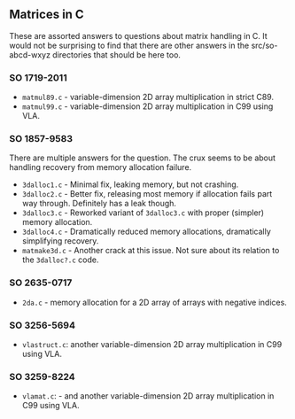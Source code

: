 ## Matrices in C

These are assorted answers to questions about matrix handling in C.
It would not be surprising to find that there are other answers in the
src/so-abcd-wxyz directories that should be here too.

### SO 1719-2011

* `matmul89.c` - variable-dimension 2D array multiplication in strict C89.
* `matmul99.c` - variable-dimension 2D array multiplication in C99 using VLA.

### SO 1857-9583

There are multiple answers for the question.
The crux seems to be about handling recovery from memory allocation
failure.

* `3dalloc1.c` - Minimal fix, leaking memory, but not crashing.
* `3dalloc2.c` - Better fix, releasing most memory if allocation fails
    part way through.  Definitely has a leak though.
* `3dalloc3.c` - Reworked variant of `3dalloc3.c` with proper (simpler) memory allocation.
* `3dalloc4.c` - Dramatically reduced memory allocations, dramatically simplifying recovery.
* `matmake3d.c` - Another crack at this issue.
    Not sure about its relation to the `3dalloc?.c` code.

### SO 2635-0717

* `2da.c` - memory allocation for a 2D array of arrays with negative indices.

### SO 3256-5694

* `vlastruct.c`: another variable-dimension 2D array multiplication in C99 using VLA. 

### SO 3259-8224

* `vlamat.c`: - and another variable-dimension 2D array multiplication in C99 using VLA.

